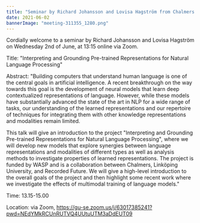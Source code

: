 ```yaml
---
title: "Seminar by Richard Johansson and Lovisa Hagström from Chalmers University of Technology"
date: 2021-06-02
bannerImage: "meeting-311355_1280.png"
---
```

Cordially welcome to a seminar by Richard Johansson and Lovisa Hagström on Wednesday 2nd of June, at 13:15 online via Zoom.

Title: "Interpreting and Grounding Pre-trained Representations for Natural Language Processing"

Abstract: "Building computers that understand human language is one of the central goals in artificial intelligence. A recent breakthrough on the way towards this goal is the development of neural models that learn deep contextualized representations of language. However, while these models have substantially advanced the state of the art in NLP for a wide range of tasks, our understanding of the learned representations and our repertoire of techniques for integrating them with other knowledge representations and modalities remain limited.

This talk will give an introduction to the project "Interpreting and Grounding Pre-trained Representations for Natural Language Processing", where we will develop new models that explore synergies between language representations and modalities of different types as well as analysis methods to investigate properties of learned representations. The project is funded by WASP and is a collaboration between Chalmers, Linköping University, and Recorded Future. We will give a high-level introduction to the overall goals of the project and then highlight some recent work where we investigate the effects of multimodal training of language models."

Time: 13.15-15.00

Location: via Zoom, https://gu-se.zoom.us/j/63017385241?pwd=NEdYMkRCUnRUTVQ4UUtuUTM3aDdEUT09
